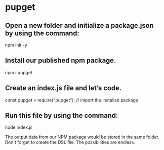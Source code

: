 # pupget

## Open a new folder and initialize a package.json by using the command:

npm init -y

## Install our published npm package.

npm i pupget

## Create an index.js file and let’s code.

const pupget = require("pupget"); // import the installed package

## Run this file by using the command:

node index.js

The output data from our NPM package would be stored in the same folder. Don't forget to create the DSL file. The possibilities are endless.
